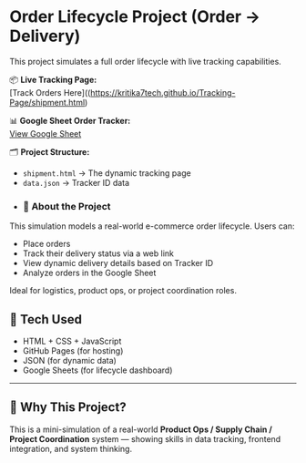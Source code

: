 
# Order Lifecycle Project (Order → Delivery)

This project simulates a full order lifecycle with live tracking capabilities.

📦 **Live Tracking Page:**  
[Track Orders Here]((https://kritika7tech.github.io/Tracking-Page/shipment.html)

📊 **Google Sheet Order Tracker:**  
[View Google Sheet](https://docs.google.com/spreadsheets/d/e/2PACX-1vR2gUmEMtULIC3xGAbpwM_gQb0VPMcQNIhP6UuGBvoWWsBx69HQCfc2RiLMAlBAVt6l8EdsLUBf_YzS/pubhtml)

🗂 **Project Structure:**
- `shipment.html` → The dynamic tracking page
- `data.json` → Tracker ID data
- ### 💼 About the Project

This simulation models a real-world e-commerce order lifecycle. Users can:

- Place orders
- Track their delivery status via a web link
- View dynamic delivery details based on Tracker ID
- Analyze orders in the Google Sheet

Ideal for logistics, product ops, or project coordination roles.
## 🚀 Tech Used

- HTML + CSS + JavaScript
- GitHub Pages (for hosting)
- JSON (for dynamic data)
- Google Sheets (for lifecycle dashboard)

---

## 🌟 Why This Project?

This is a mini-simulation of a real-world **Product Ops / Supply Chain / Project Coordination** system — showing skills in data tracking, frontend integration, and system thinking.
